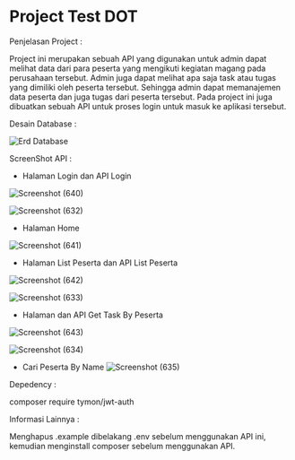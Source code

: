 # Project Test DOT

Penjelasan Project :

Project ini merupakan sebuah API yang digunakan untuk admin dapat melihat data dari para peserta yang mengikuti kegiatan magang pada perusahaan tersebut.
Admin juga dapat melihat apa saja task atau tugas yang dimiliki oleh peserta tersebut. Sehingga admin dapat memanajemen data peserta dan juga tugas dari peserta tersebut.
Pada project ini juga dibuatkan sebuah API untuk proses login untuk masuk ke aplikasi tersebut.

Desain Database :

![Erd Database](https://user-images.githubusercontent.com/55697055/178964103-db2069b1-8e8e-4b3d-95f2-c852b8133e61.png)


ScreenShot API :


- Halaman Login dan API Login 

![Screenshot (640)](https://user-images.githubusercontent.com/55697055/179123322-9b72afaa-29cd-4391-bb5f-6a4d67bce876.png)

![Screenshot (632)](https://user-images.githubusercontent.com/55697055/178971555-36ecfe13-224f-4eeb-aef0-fc585dab28f2.png)


- Halaman Home

![Screenshot (641)](https://user-images.githubusercontent.com/55697055/179123360-7b095382-eca7-4de2-a8e3-a569e7ab9e36.png)


- Halaman List Peserta dan API List Peserta

![Screenshot (642)](https://user-images.githubusercontent.com/55697055/179123392-974ec3e4-1542-4cd6-8e2f-b13479de7a92.png)

![Screenshot (633)](https://user-images.githubusercontent.com/55697055/178971645-c51a88e7-9328-430a-8758-32c25f3cc697.png)


- Halaman dan API Get Task By Peserta

![Screenshot (643)](https://user-images.githubusercontent.com/55697055/179123444-c2dc0091-ee85-43c7-ae4a-a9183477e8a5.png)

![Screenshot (634)](https://user-images.githubusercontent.com/55697055/178971702-068eb1ef-81e1-49e6-8fd5-246ecfd381e4.png)


- Cari Peserta By Name
![Screenshot (635)](https://user-images.githubusercontent.com/55697055/178971793-a697a05d-9441-40d9-accf-02c5877ed3d0.png)



Depedency :

composer require tymon/jwt-auth


Informasi Lainnya :

Menghapus .example dibelakang .env sebelum menggunakan API ini, kemudian menginstall composer sebelum menggunakan API.